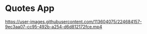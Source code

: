 # Quotes App



https://user-images.githubusercontent.com/113604075/224684157-9ec3aa07-cc95-492b-a254-d6d812172fce.mp4

